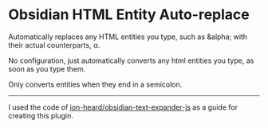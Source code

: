 # Obsidian HTML Entity Auto-replace

Automatically replaces any HTML entities you type, such as &amp;alpha; with their actual counterparts, α.

No configuration, just automatically converts any html entities you type, as soon as you type them.

Only converts entities when they end in a semicolon.

---

I used the code of [jon-heard/obsidian-text-expander-js](https://github.com/jon-heard/obsidian-text-expander-js) as a
guide for creating this plugin.
